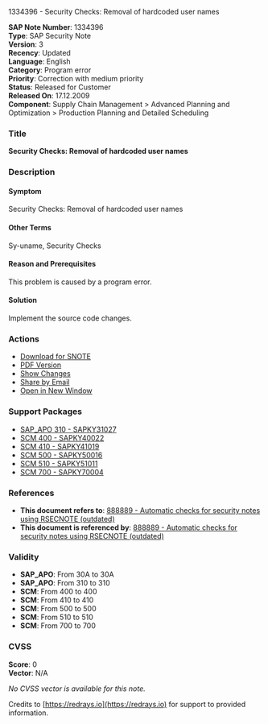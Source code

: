 1334396 - Security Checks: Removal of hardcoded user names

**SAP Note Number**: 1334396  
**Type**: SAP Security Note  
**Version**: 3  
**Recency**: Updated  
**Language**: English  
**Category**: Program error  
**Priority**: Correction with medium priority  
**Status**: Released for Customer  
**Released On**: 17.12.2009  
**Component**: Supply Chain Management > Advanced Planning and Optimization > Production Planning and Detailed Scheduling

### Title
**Security Checks: Removal of hardcoded user names**

### Description
#### Symptom
Security Checks: Removal of hardcoded user names

#### Other Terms
Sy-uname, Security Checks

#### Reason and Prerequisites
This problem is caused by a program error.

#### Solution
Implement the source code changes.

### Actions
- [Download for SNOTE](https://notesdownloads.sap.com/note/0040000007848412017)
- [PDF Version](https://userapps.support.sap.com/sap/support/sfm/notes/print/0001334396?language=en-US&token=B674B324F5C5ADD127B40AF7D751F1B0)
- [Show Changes](https://me.sap.com/notesLatestChanges/0001334396/E/diff)
- [Share by Email](#)
- [Open in New Window](#)

### Support Packages
- [SAP_APO 310 - SAPKY31027](https://me.sap.com/supportpackage/SAPKY31027)
- [SCM 400 - SAPKY40022](https://me.sap.com/supportpackage/SAPKY40022)
- [SCM 410 - SAPKY41019](https://me.sap.com/supportpackage/SAPKY41019)
- [SCM 500 - SAPKY50016](https://me.sap.com/supportpackage/SAPKY50016)
- [SCM 510 - SAPKY51011](https://me.sap.com/supportpackage/SAPKY51011)
- [SCM 700 - SAPKY70004](https://me.sap.com/supportpackage/SAPKY70004)

### References
- **This document refers to**: [888889 - Automatic checks for security notes using RSECNOTE (outdated)](https://me.sap.com/notes/888889)
- **This document is referenced by**: [888889 - Automatic checks for security notes using RSECNOTE (outdated)](https://me.sap.com/notes/888889)

### Validity
- **SAP_APO**: From 30A to 30A
- **SAP_APO**: From 310 to 310
- **SCM**: From 400 to 400
- **SCM**: From 410 to 410
- **SCM**: From 500 to 500
- **SCM**: From 510 to 510
- **SCM**: From 700 to 700

### CVSS
**Score**: 0  
**Vector**: N/A

*No CVSS vector is available for this note.*

Credits to [https://redrays.io](https://redrays.io) for support to provided information.